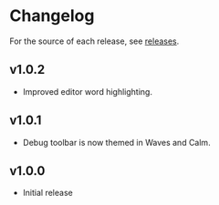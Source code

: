 # Changelog

For the source of each release, see [releases](https://github.com/njshockey/all-blue-theme/releases).

## v1.0.2

- Improved editor word highlighting.

## v1.0.1

- Debug toolbar is now themed in Waves and Calm.

## v1.0.0

- Initial release
